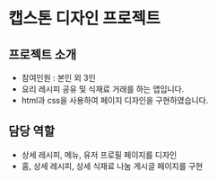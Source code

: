 # 캡스톤 디자인 프로젝트

## 프로젝트 소개
- 참여인원 : 본인 외 3인
- 요리 레시피 공유 및 식재료 거래를 하는 앱입니다.
- html과 css을 사용하여 페이지 디자인을 구현하였습니다.   

## 담당 역할
- 상세 레시피, 메뉴, 유저 프로필 페이지를 디자인
- 홈, 상세 레시피, 상세 식재료 나눔 게시글 페이지를 구현
